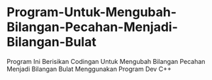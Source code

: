 # Program-Untuk-Mengubah-Bilangan-Pecahan-Menjadi-Bilangan-Bulat
Program Ini Berisikan Codingan Untuk Mengubah Bilangan Pecahan Menjadi Bilangan Bulat
Menggunakan Program Dev C++
